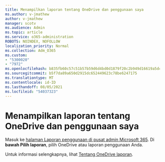 ```yaml
---
title: Menampilkan laporan tentang OneDrive dan penggunaan saya
ms.author: v-jmathew
author: v-jmathew
manager: scotv
ms.audience: Admin
ms.topic: article
ms.service: o365-administration
ROBOTS: NOINDEX, NOFOLLOW
localization_priority: Normal
ms.collection: Adm_O365
ms.custom:
- "5300020"
- "7972"
ms.openlocfilehash: b835fb60c57c51b57b59d6d4bd0d1879f20c2b949d16619a5dcb924d4d66e194
ms.sourcegitcommit: b5f7da89a650d2915dc652449623c78be6247175
ms.translationtype: MT
ms.contentlocale: id-ID
ms.lasthandoff: 08/05/2021
ms.locfileid: "54037323"
---
```

# <a name="view-reports-on-onedrive-activity-and-usage"></a>Menampilkan laporan tentang OneDrive dan penggunaan saya

Masuk ke [halaman Laporan penggunaan di pusat admin Microsoft 365](https://admin.microsoft.com/AdminPortal/Home). Di **bawah Pilih laporan**, pilih OneDrive atau laporan penggunaan Anda.

Untuk informasi selengkapnya, lihat [Tentang OneDrive laporan](https://go.microsoft.com/fwlink/?linkid=875239).

